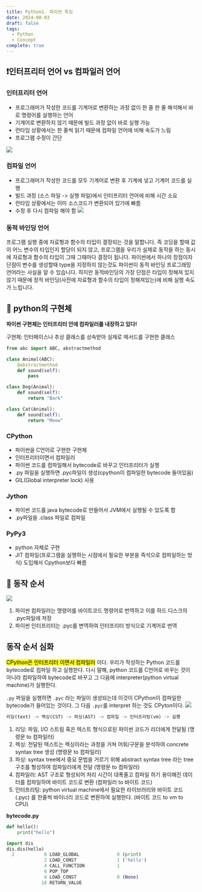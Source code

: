 ```yaml
---
title: Python1. 파이썬 특징
date: 2024-08-03
draft: false
tags:
  - Python
  - Concept
complete: true
---
```

## ❗인터프리터 언어 vs 컴파일러 언어

### 인터프리터 언어
- 프로그래머가 작성한 코드를 기계어로 변환하는 과정 없이 한 줄 한 줄 해석해서 바로 명령어를 실행하는 언어
- 기계어로 변환하지 않기 때문에 빌드 과정 없이 바로 실행 가능
- 런타임 상황에서는 한 줄씩 읽기 때문에 컴파일 언어에 비해 속도가 느림
- 프로그램 수정이 간단
    
![](https://i.imgur.com/q2R5zwx.png)


### 컴파일 언어
- 프로그래머가 작성한 코드를 모두 기계어로 변환 후 기계에 넣고 기계어 코드를 실행
- 빌드 과정 (소스 파일 -> 실행 파일)에서 인터프리터 언어에 비해 시간 소요
- 런타임 상황에서는 이미 소스코드가 변환되어 있기에 빠름
- 수정 후 다시 컴파일 해야 함
![](https://i.imgur.com/4ZCz6zS.png)

### 동적 바인딩 언어
프로그램 실행 중에 자료형과 함수의 타입이 결정되는 것을 말합니다. 즉 코딩을 할때 값이 어느 변수의 타입인지 할당이 되지 않고, 프로그램을 우리가 실제로 동작을 하는 동시에 자료형과 함수의 타입이 그때 그때마다 결정이 됩니다. 파이썬에서 하나의 장점이자 단점이 변수를 생성할때 type을 지정하지 않는것도 파이썬이 동적 바인딩 프로그래밍 언어라는 사실을 알 수 있습니다. 하지만 동적바인딩의 가장 단점은 타입이 정해져 있지 않기 때문에 정적 바인딩(사전에 자료형과 함수의 타입이 정해져있는)에 비해 실행 속도가 느립니다. 

## 🎈 python의 구현체
**파이썬 구현체는 인터프리터 안에 컴파일러를 내장하고 있다!**

구현체: 인터페이스나 추상 클래스를 상속받아 실제로 메서드를 구현한 클래스
```python
from abc import ABC, abstractmethod

class Animal(ABC):
    @abstractmethod
    def sound(self):
        pass

class Dog(Animal):
    def sound(self):
        return "Bark"

class Cat(Animal):
    def sound(self):
        return "Meow"
```

### CPython
- 파이썬을 C언어로 구현한 구현체
- 인터프리터이면서 컴파일러
- 파이썬 코드를 컴파일해서 bytecode로 바꾸고 인터프리터가 실행
- .py 파일을 실행하면 .pyc파일이 생성(cpython이 컴파일한 bytecode 들어있음)
- GIL(Global interpreter lock) 사용

### Jython
- 파이썬 코드를 java bytecode로 만들어서 JVM에서 실행될 수 있도록 함
- .py파일을 .class 파일로 컴파일

### PyPy3
- python 자체로 구현
- JIT 컴파일(프로그램을 실행하는 시점에서 필요한 부분을 즉석으로 컴파일하는 방식) 도입해서 Cpython보다 빠름  

## 🎈 동작 순서
![](https://velog.velcdn.com/images%2Fchldppwls12%2Fpost%2F996ce5b5-9b83-4796-be68-67ac1423beb0%2Fimage.png)

1. 파이썬 컴파일러는 명령어를 바이트코드 명령어로 번역하고 이를 하드 디스크의 .pyc파일에 저장
2. 파이썬 인터프리터는 .pyc를 변역하여 인터프리터 방식으로 기계어로 번역

## 동작 순서 심화
<mark class="hltr-highlight">CPython은 인터프리터 이면서 컴파일러</mark> 이다. 우리가 작성하는 Python 코드를 bytecode로 컴파일 하고 실행한다. 다시 말해, python 코드를 C언어로 바꾸는 것이 아니라 컴파일하여 bytecode로 바꾸고 그 다음에 interpreter(python virtual machine)가 실행한다.

`.py` 파일을 실행하면 `.pyc` 라는 파일이 생성되는데 이것이 CPython이 컴파일한 bytecode가 들어있는 것이다. 그 다음 `.pyc`를 interpret 하는 것도 CPyton이다.
![](https://i.imgur.com/3fYj7z2.png)

```python
리딩(text) -> 렉싱(CST) -> 파싱(AST) -> 컴파일 -> 인터프리팅(vm) -> 실행
```
1. 리딩: 파일, I/O 스트림 혹은 텍스트 형식으로된 파이썬 코드가 리더에게 전달됨 (명령문 to 컴파일러)
2. 렉싱: 전달된 텍스트는 렉싱이라는 과정을 거쳐 어휘/구문을 분석하여 concrete syntax tree 생성 (명령문 to 컴파일러)
3. 파싱: syntax tree에서 중요 문법을 거르기 위해 abstract syntax tree 라는 tree 구조를 형성하여 컴파일러에게 전달 (명령문 to 컴파일러)
4. 컴파일러: AST 구조로 형성되어 처리 시간이 대폭줄고 컴파일 하기 용이해진 데이터를 컴파일하여 바이트 코드로 변환 (컴파일러 to 바이트 코드)
5. 인터프리팅: python virtual machine에서 필요한 라이브러리와 바이트 코드 (.pyc) 를 한줄씩 바이너리 코드로 변환하여 실행한다. (바이트 코드 to vm to CPU)

**bytecode.py**
```python
def hello():
    print("hello")

import dis
dis.dis(hello)
  2           0 LOAD_GLOBAL              0 (print)
              2 LOAD_CONST               1 ('hello')
              4 CALL_FUNCTION            1
              6 POP_TOP
              8 LOAD_CONST               0 (None)
             10 RETURN_VALUE
```